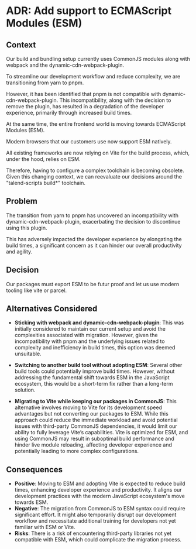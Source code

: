# ADR: Add support to ECMAScript Modules (ESM)

## Context

Our build and bundling setup currently uses CommonJS modules along with webpack and the dynamic-cdn-webpack-plugin.

To streamline our development workflow and reduce complexity, we are transitioning from yarn to pnpm.

However, it has been identified that pnpm is not compatible with dynamic-cdn-webpack-plugin. This incompatibility, along with the decision to remove the plugin, has resulted in a degradation of the developer experience, primarily through increased build times.

At the same time, the entire frontend world is moving towards ECMAScript Modules (ESM).

Modern browsers that our customers use now support ESM natively.

All existing frameworks are now relying on Vite for the build process, which, under the hood, relies on ESM.

Therefore, having to configure a complex toolchain is becoming obsolete. Given this changing context, we can reevaluate our decisions around the "talend-scripts build\*" toolchain.

## Problem

The transition from yarn to pnpm has uncovered an incompatibility with dynamic-cdn-webpack-plugin, exacerbating the decision to discontinue using this plugin.

This has adversely impacted the developer experience by elongating the build times, a significant concern as it can hinder our overall productivity and agility.

## Decision

Our packages must export ESM to be futur proof and let us use modern tooling like vite or parcel.

## Alternatives Considered

- **Sticking with webpack and dynamic-cdn-webpack-plugin**: This was initially considered to maintain our current setup and avoid the complexities associated with migration. However, given the incompatibility with pnpm and the underlying issues related to complexity and inefficiency in build times, this option was deemed unsuitable.

- **Switching to another build tool without adopting ESM**: Several other build tools could potentially improve build times. However, without addressing the fundamental shift towards ESM in the JavaScript ecosystem, this would be a short-term fix rather than a long-term solution.

- **Migrating to Vite while keeping our packages in CommonJS**: This alternative involves moving to Vite for its development speed advantages but not converting our packages to ESM. While this approach could reduce the immediate workload and avoid potential issues with third-party CommonJS dependencies, it would limit our ability to fully leverage Vite’s capabilities. Vite is optimized for ESM, and using CommonJS may result in suboptimal build performance and hinder live module reloading, affecting developer experience and potentially leading to more complex configurations.

## Consequences

- **Positive**: Moving to ESM and adopting Vite is expected to reduce build times, enhancing developer experience and productivity. It aligns our development practices with the modern JavaScript ecosystem's move towards ESM.
- **Negative**: The migration from CommonJS to ESM syntax could require significant effort. It might also temporarily disrupt our development workflow and necessitate additional training for developers not yet familiar with ESM or Vite.
- **Risks**: There is a risk of encountering third-party libraries not yet compatible with ESM, which could complicate the migration process.
